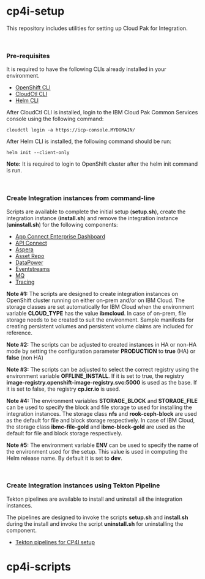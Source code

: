 # cp4i-setup

This repository includes utilities for setting up Cloud Pak for Integration. 


<p>&nbsp;</p>

### Pre-requisites

It is required to have the following CLIs already installed in your environment. 

* [OpenShift CLI](https://cloud.ibm.com/docs/openshift?topic=openshift-openshift-cli)
* [CloudCtl CLI](https://www.ibm.com/support/knowledgecenter/en/SSBS6K_3.2.1/manage_cluster/install_cli.html)
* [Helm CLI](https://www.ibm.com/support/knowledgecenter/en/SSBS6K_3.2.1/app_center/create_helm_cli.html)

After CloudCtl CLI is installed, login to the IBM Cloud Pak Common Services console using the following command:
```
cloudctl login -a https://icp-console.MYDOMAIN/
```

After Helm CLI is installed, the following command should be run: 

```
helm init --client-only
```

**Note:** It is required to login to OpenShift cluster after the helm init command is run. 

<p>&nbsp;</p>

### Create Integration instances from command-line

Scripts are available to complete the initial setup (**setup.sh**), create the integration instance (**install.sh**) and remove the integration instance (**uninstall.sh**) for the following components: 

* [App Connect Enterprise Dashboard](./integration/ace-dashboard/README.md)
* [API Connect](./integration/apic/README.md)
* [Aspera](./integration/aspera/README.md)
* [Asset Repo](./integration/assetrepo/README.md)
* [DataPower](./integration/datapower/README.md)
* [Eventstreams](./integration/eventstreams/README.md)
* [MQ](./integration/mq/README.md)
* [Tracing](./integration/tracing/README.md)

**Note #1:** The scripts are designed to create integration instances on OpenShift cluster running on either on-prem and/or on IBM Cloud. The storage classes are set automatically for IBM Cloud when the environment variable **CLOUD_TYPE** has the value **ibmcloud**. 
In case of on-prem, file storage needs to be created to suit the environment. Sample manifests for creating persistent volumes and persistent volume claims are included for reference.

**Note #2:** The scripts can be adjusted to created instances in HA or non-HA mode by setting the configuration parameter **PRODUCTION** to **true** (HA) or **false** (non HA)

**Note #3:** The scripts can be adjusted to select the correct registry using the environment variable **OFFLINE_INSTALL**. If it is set to true, the registry **image-registry.openshift-image-registry.svc:5000** is used as the base. If it is set to false, the registry **cp.icr.io** is used.

**Note #4:** The environment variables **STORAGE_BLOCK** and **STORAGE_FILE** can be used to specify the block and file storage to used for installing the integration instances. The storage class **nfs** and **rook-ceph-block** are used as the default for file and block storage respectively. In case of IBM Cloud, the storage class **ibmc-file-gold** and **ibmc-block-gold** are used as the default for file and block storage respectively.

**Note #5:** The environment variable **ENV** can be used to specify the name of the environment used for the setup. This value is used in computing the Helm release name. By default it is set to **dev**.

<p>&nbsp;</p>

### Create Integration instances using Tekton Pipeline

Tekton pipelines are available to install and uninstall all the integration instances. 

The pipelines are designed to invoke the scripts **setup.sh** and **install.sh** during the install and invoke the script **uninstall.sh** for uninstalling the component. 

* [Tekton pipelines for CP4I setup](./tekton/README.md)

# cp4i-scripts
